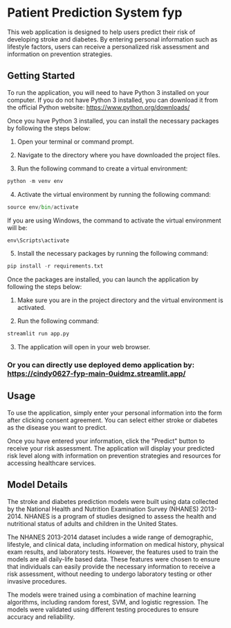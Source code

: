 # Patient Prediction System fyp

This web application is designed to help users predict their risk of developing stroke and diabetes. By entering personal information such as lifestyle factors, users can receive a personalized risk assessment and information on prevention strategies.

## Getting Started
To run the application, you will need to have Python 3 installed on your computer. If you do not have Python 3 installed, you can download it from the official Python website: https://www.python.org/downloads/

Once you have Python 3 installed, you can install the necessary packages by following the steps below:

  1. Open your terminal or command prompt.

  2. Navigate to the directory where you have downloaded the project files.

  3. Run the following command to create a virtual environment:
  ```python
python -m venv env
```
  4. Activate the virtual environment by running the following command:
  ```python
source env/bin/activate
```
If you are using Windows, the command to activate the virtual environment will be:
```python
env\Scripts\activate
```
  5. Install the necessary packages by running the following command:
```python
pip install -r requirements.txt
```
Once the packages are installed, you can launch the application by following the steps below:

  1. Make sure you are in the project directory and the virtual environment is activated.

  2. Run the following command:
```python
streamlit run app.py
```
  3. The application will open in your web browser.

### Or you can directly use deployed demo application by: https://cindy0627-fyp-main-0uidmz.streamlit.app/

## Usage
To use the application, simply enter your personal information into the form after clicking consent agreement. You can select either stroke or diabetes as the disease you want to predict.

Once you have entered your information, click the "Predict" button to receive your risk assessment. The application will display your predicted risk level along with information on prevention strategies and resources for accessing healthcare services.

## Model Details
The stroke and diabetes prediction models were built using data collected by the National Health and Nutrition Examination Survey (NHANES) 2013-2014. NHANES is a program of studies designed to assess the health and nutritional status of adults and children in the United States.

The NHANES 2013-2014 dataset includes a wide range of demographic, lifestyle, and clinical data, including information on medical history, physical exam results, and laboratory tests. However, the features used to train the models are all daily-life based data. These features were chosen to ensure that individuals can easily provide the necessary information to receive a risk assessment, without needing to undergo laboratory testing or other invasive procedures.

The models were trained using a combination of machine learning algorithms, including random forest, SVM, and logistic regression. The models were validated using different testing procedures to ensure accuracy and reliability.


